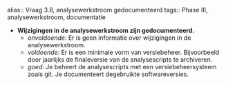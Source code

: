 alias:: Vraag 3.8, analysewerkstroom gedocumenteerd
tags:: Phase III, analysewerkstroom, documentatie

- **Wijzigingen in de analysewerkstroom zijn gedocumenteerd.**
	- *onvoldoende:* Er is geen informatie over wijzigingen in de analysewerkstroom.
	- *voldoende:* Er is een minimale vorm van versiebeheer. Bijvoorbeeld door jaarlijks de finaleversie van de analysescripts te archiveren.
	- *goed:* Je beheert de analysescripts met een versiebeheersysteem zoals git. Je documenteert degebruikte softwareversies.